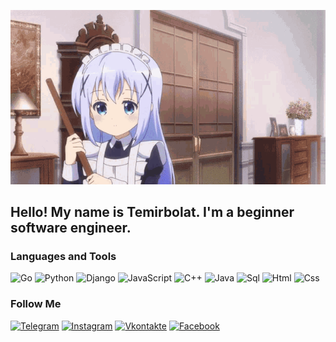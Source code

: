 <p align="center">
  <a href="https://www.youtube.com/channel/UCQIi1bgf8Mpl8z_jhb1AWwA">
    <img src="https://github.com/MaratulyTemirbolat/MaratulyTemirbolat/blob/main/assets/anime-welcome.gif" width="900" alt="Welcome gif page"/>
  </a>
</p>

## Hello! My name is Temirbolat. I'm a beginner software engineer.

### Languages and Tools
![Go](https://img.shields.io/badge/-Go-090909?style=for-the-badge&logo=go&logoColor=#00ADD8)
![Python](https://img.shields.io/badge/-Python-090909?style=for-the-badge&logo=python&logoColor=#3776AB)
![Django](https://img.shields.io/badge/-Django-090909?style=for-the-badge&logo=django&logoColor=#092E20)
![JavaScript](https://img.shields.io/badge/-Javascript-090909?style=for-the-badge&logo=javascript&logoColor=#F7DF1E)
![C++](https://img.shields.io/badge/-C++-090909?style=for-the-badge&logo=C%2b%2b&logoColor=6296CC)
![Java](https://img.shields.io/badge/-Java-090909?style=for-the-badge&logo=Java&logoColor=orange)
![Sql](https://img.shields.io/badge/-Sql-090909?style=for-the-badge&logo=postgresql&logoColor=#4169E1)
![Html](https://img.shields.io/badge/-Html-090909?style=for-the-badge&logo=html5&logoColor=#E34F26)
![Css](https://img.shields.io/badge/-Css-090909?style=for-the-badge&logo=css3&logoColor=blue)
<!-- ![SchneiderElectric](https://img.shields.io/badge/-SchneiderElectric-090909?style=for-the-badge&logo=SchneiderElectric&logoColor=#3DCD58)
![Siemens](https://img.shields.io/badge/-Siemens-090909?style=for-the-badge&logo=Siemens&logoColor=#009999)
![Mitsubishi](https://img.shields.io/badge/-Mitsubishi-090909?style=for-the-badge&logo=Mitsubishi&logoColor=red) -->

### Follow Me
[![Telegram](https://img.shields.io/badge/-Telegram-090909?style=for-the-badge&logo=telegram&logoColor=27A0D9)](https://t.me/Temirbolat_Maratuly)
[![Instagram](https://img.shields.io/badge/-Instagram-090909?style=for-the-badge&logo=Instagram&logoColor=B4068E)](https://www.instagram.com/temirbolat_maratuly/)
[![Vkontakte](https://img.shields.io/badge/-Vkontakte-090909?style=for-the-badge&logo=Vk&logoColor=4F7DB3)](https://vk.com/temirbolat009kz)
[![Facebook](https://img.shields.io/badge/-Facebook-090909?style=for-the-badge&logo=Facebook&logoColor=1195F5)](https://www.facebook.com/profile.php?id=100009545323566)
